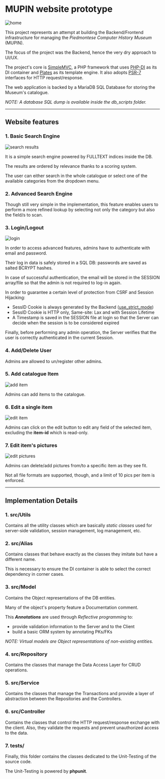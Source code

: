 # MUPIN website prototype

![home](./screens/home.png)

This project represents an attempt at building the Backend/Frontend infrastructure for managing the <em>Piedmontese Computer History Museum</em> (MUPIN).

The focus of the project was the Backend, hence the very dry approach to UI/UX.

The project's core is [SimpleMVC](https://github.com/simplemvc/skeleton), a PHP framework that uses [PHP-DI](https://php-di.org/) as its DI container and [Plates](https://platesphp.com/) as its template engine.
It also adopts [PSR-7](https://www.php-fig.org/psr/psr-7/) interfaces for HTTP request/response.

The web application is backed by a MariaDB SQL Database for storing the Museum's catalogue.

<em>NOTE: A database SQL dump is available inside the db_scripts folder.</em>

-------------------------------
## Website features

### <strong>1. Basic Search Engine</strong>

![search results](./screens/search_results.png)

It is a simple search engine powered by FULLTEXT indices inside the DB.

The results are ordered by relevance thanks to a scoring system.

The user can either search in the whole catalogue or select one of the available categories from the dropdown menu.

### <strong>2. Advanced Search Engine</strong>

Though still very simple in the implementation, this feature enables users to perform a more refined lookup by selecting not only the category but also the field/s to scan.

### <strong>3. Login/Logout</strong>

![login](./screens/login.png)

In order to access advanced features, admins have to authenticate with email and password.

Their log in data is safely stored in a SQL DB: passwords are saved as salted BCRYPT hashes.

In case of successful authentication, the email will be stored in the SESSION array/file so that the admin is not required to log-in again.

In order to guarantee a certain level of protection from CSRF and Session Hijacking: 
   - SessID Cookie is always generated by the Backend ([use_strict_mode](https://www.php.net/manual/en/session.configuration.php#ini.session.use-strict-mode))
   - SessID Cookie is HTTP only, Same-site: Lax and with Session Lifetime
   - A Timestamp is saved in the SESSION file at login so that the Server can decide when the session is to be considered expired

Finally, before performing any admin operation, the Server verifies that the user is correctly authenticated in the current Session.

### <strong>4. Add/Delete User</strong>

Admins are allowed to un/register other admins.

### <strong>5. Add catalogue Item</strong>

![add item](./screens/add_item.png)

Admins can add items to the catalogue.

### <strong>6. Edit a single item</strong>

![edit item](./screens/edit_item.png)

Admins can click on the edit button to edit any field of the selected item, excluding the <strong>item-id</strong> which is read-only.

### <strong>7. Edit item's pictures</strong>

![edit pictures](./screens/edit_pics.png)

Admins can delete/add pictures from/to a specific item as they see fit.

Not all file formats are supported, though, and a limit of 10 pics per item is enforced.

--------------------------
## Implementation Details

### <strong>1. src/Utils</strong>

Contains all the utility classes which are basically <em>static classes</em> used for server-side validation, session management, log management, etc.

### <strong>2. src/Alias</strong>

Contains classes that behave exactly as the classes they imitate but have a different name.

This is necessary to ensure the DI container is able to select the correct dependency in corner cases.

### <strong>3. src/Model</strong>

Contains the Object representations of the DB entities.

Many of the object's property feature a Documentation comment.

This <em><strong>Annotations</strong></em> are used through <em>Reflective programming</em> to:
   - provide validation information to the Server and to the Client
   - build a basic ORM system by annotating PKs/FKs


<em>NOTE: Virtual models are Object representations of non-existing entities.</em>

### <strong>4. src/Repository</strong>

Contains the classes that manage the Data Access Layer for CRUD operations.

### <strong>5. src/Service</strong>

Contains the classes that manage the Transactions and provide a layer of abstraction between the Repositories and the Controllers.

### <strong>6. src/Controller</strong>

Contains the classes that control the HTTP request/response exchange with the client.
Also, they validate the requests and prevent unauthorized access to the data.

### <strong>7. tests/</strong>

Finally, this folder contains the classes dedicated to the Unit-Testing of the source code.

The Unit-Testing is powered by <strong>phpunit</strong>.
